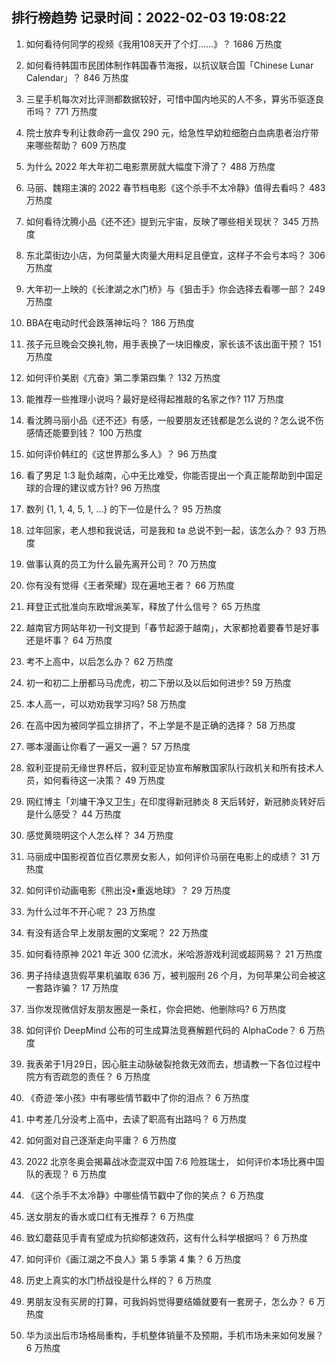 
## 排行榜趋势 记录时间：2022-02-03 19:08:22
  
  1. 如何看待何同学的视频《我用108天开了个灯......》？ 1686 万热度
    
  2. 如何看待韩国市民团体制作韩国春节海报，以抗议联合国「Chinese Lunar Calendar」？ 846 万热度
    
  3. 三星手机每次对比评测都数据较好，可惜中国内地买的人不多，算劣币驱逐良币吗？ 771 万热度
    
  4. 院士放弃专利让救命药一盒仅 290 元，给急性早幼粒细胞白血病患者治疗带来哪些帮助？ 609 万热度
    
  5. 为什么 2022 年大年初二电影票房就大幅度下滑了？ 488 万热度
    
  6. 马丽、魏翔主演的 2022 春节档电影《这个杀手不太冷静》值得去看吗？ 483 万热度
    
  7. 如何看待沈腾小品《还不还》提到元宇宙，反映了哪些相关现状？ 345 万热度
    
  8. 东北菜街边小店，为何菜量大肉量大用料足且便宜，这样子不会亏本吗？ 306 万热度
    
  9. 大年初一上映的《长津湖之水门桥》与《狙击手》你会选择去看哪一部？ 249 万热度
    
  10. BBA在电动时代会跌落神坛吗？ 186 万热度
    
  11. 孩子元旦晚会交换礼物，用手表换了一块旧橡皮，家长该不该出面干预？ 151 万热度
    
  12. 如何评价美剧《亢奋》第二季第四集？ 132 万热度
    
  13. 能推荐一些推理小说吗？最好是经得起推敲的名家之作? 117 万热度
    
  14. 看沈腾马丽小品《还不还》有感，一般要朋友还钱都是怎么说的？怎么说不伤感情还能要到钱？ 100 万热度
    
  15. 如何评价韩红的《这世界那么多人》？ 96 万热度
    
  16. 看了男足 1:3 耻负越南，心中无比难受，你能否提出一个真正能帮助到中国足球的合理的建议或方针? 96 万热度
    
  17. 数列 {1, 1, 4, 5, 1, …} 的下一位是什么？ 95 万热度
    
  18. 过年回家，老人想和我说话，可是我和 ta 总说不到一起，该怎么办？ 93 万热度
    
  19. 做事认真的员工为什么最先离开公司？ 70 万热度
    
  20. 你有没有觉得《王者荣耀》现在遍地王者？ 66 万热度
    
  21. 拜登正式批准向东欧增派美军，释放了什么信号？ 65 万热度
    
  22. 越南官方网站年初一刊文提到「春节起源于越南」，大家都抢着要春节是好事还是坏事？ 64 万热度
    
  23. 考不上高中，以后怎么办？ 62 万热度
    
  24. 初一和初二上册都马马虎虎，初二下册以及以后如何进步? 59 万热度
    
  25. 本人高一，可以劝劝我学习吗? 58 万热度
    
  26. 在高中因为被同学孤立排挤了，不上学是不是正确的选择？ 58 万热度
    
  27. 哪本漫画让你看了一遍又一遍？ 57 万热度
    
  28. 叙利亚提前无缘世界杯后，叙利亚足协宣布解散国家队行政机关和所有技术人员，如何看待这一决策？ 49 万热度
    
  29. 网红博主「刘墉干净又卫生」在印度得新冠肺炎 8 天后转好，新冠肺炎转好后是什么感受？ 44 万热度
    
  30. 感觉黄晓明这个人怎么样？ 34 万热度
    
  31. 马丽成中国影视首位百亿票房女影人，如何评价马丽在电影上的成绩？ 31 万热度
    
  32. 如何评价动画电影《熊出没•重返地球》？ 29 万热度
    
  33. 为什么过年不开心呢？ 23 万热度
    
  34. 有没有适合早上发朋友圈的文案呢？ 22 万热度
    
  35. 如何看待原神 2021 年近 300 亿流水，米哈游游戏利润或超网易？ 21 万热度
    
  36. 男子持续退货假苹果机骗取 636 万，被判服刑 26 个月，为何苹果公司会被这一套路诈骗？ 17 万热度
    
  37. 当你发现微信好友朋友圈是一条杠，你会把她、他删除吗? 6 万热度
    
  38. 如何评价 DeepMind 公布的可生成算法竞赛解题代码的 AlphaCode？ 6 万热度
    
  39. 我表弟于1月29日，因心脏主动脉破裂抢救无效而去，想请教一下各位过程中院方有否疏忽的责任？ 6 万热度
    
  40. 《奇迹·笨小孩》中有哪些情节戳中了你的泪点？ 6 万热度
    
  41. 中考差几分没考上高中，去读了职高有出路吗？ 6 万热度
    
  42. 如何面对自己逐渐走向平庸？ 6 万热度
    
  43. 2022 北京冬奥会揭幕战冰壶混双中国 7:6 险胜瑞士， 如何评价本场比赛中国队的表现？ 6 万热度
    
  44. 《这个杀手不太冷静》中哪些情节戳中了你的笑点？ 6 万热度
    
  45. 送女朋友的香水或口红有无推荐？ 6 万热度
    
  46. 致幻蘑菇见手青有望成为抗抑郁速效药，这有什么科学根据吗？ 6 万热度
    
  47. 如何评价《画江湖之不良人》第 5 季第 4 集？ 6 万热度
    
  48. 历史上真实的水门桥战役是什么样的？ 6 万热度
    
  49. 男朋友没有买房的打算，可我妈妈觉得要结婚就要有一套房子，怎么办？ 6 万热度
    
  50. 华为淡出后市场格局重构，手机整体销量不及预期，手机市场未来如何发展？ 6 万热度
    